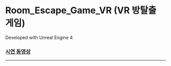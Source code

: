 # Room_Escape_Game_VR (VR 방탈출 게임)

Developed with Unreal Engine 4   
### [시연 동영상](https://youtu.be/8MRFuUP8loM)
---
